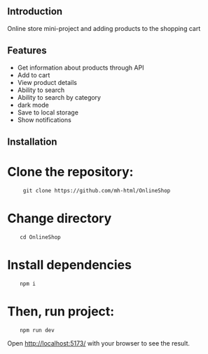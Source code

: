## Introduction

Online store mini-project and adding products to the shopping cart

## Features

- Get information about products through API
- Add to cart
- View product details
- Ability to search
- Ability to search by category
- dark mode
- Save to local storage
- Show notifications

## Installation

# Clone the repository:

         git clone https://github.com/mh-html/OnlineShop

# Change directory

        cd OnlineShop

# Install dependencies

        npm i

# Then, run project:

        npm run dev

Open [http://localhost:5173/](http://localhost:5173/) with your browser to see the result.

